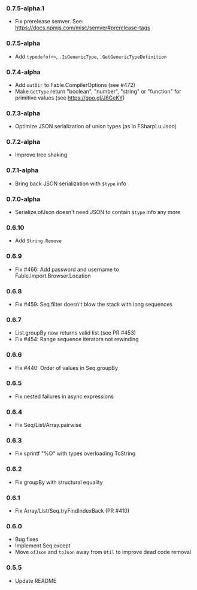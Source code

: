 ### 0.7.5-alpha.1

* Fix prerelease semver. See: https://docs.npmjs.com/misc/semver#prerelease-tags

### 0.7.5-alpha

* Add `typedefof<>`, `.IsGenericType`, `.GetGenericTypeDefinition`

### 0.7.4-alpha

* Add `outDir` to Fable.CompilerOptions (see #472)
* Make `GetType` return "boolean", "number", "string" or "function"
  for primitive values (see https://goo.gl/J6GeKY)

### 0.7.3-alpha

* Optimize JSON serialization of union types (as in FSharpLu.Json)

### 0.7.2-alpha

* Improve tree shaking

### 0.7.1-alpha

* Bring back JSON serialization with `$type` info

### 0.7.0-alpha

* Serialize.ofJson doesn't need JSON to contain `$type` info any more

### 0.6.10

* Add `String.Remove`

### 0.6.9

* Fix #466: Add password and username to Fable.Import.Browser.Location

### 0.6.8

* Fix #459: Seq.filter doesn't blow the stack with long sequences

### 0.6.7

* List.groupBy now returns valid list (see PR #453)
* Fix #454: Range sequence iterators not rewinding

### 0.6.6

* Fix #440: Order of values in Seq.groupBy

### 0.6.5

* Fix nested failures in async expressions

### 0.6.4

* Fix Seq/List/Array.pairwise

### 0.6.3

* Fix sprintf "%O" with types overloading ToString

### 0.6.2

* Fix groupBy with structural equality

### 0.6.1

* Fix Array/List/Seq.tryFindIndexBack (PR #410)

### 0.6.0

* Bug fixes
* Implement Seq.except
* Move `ofJson` and `toJson` away from `Util` to improve dead code removal

### 0.5.5

* Update README
